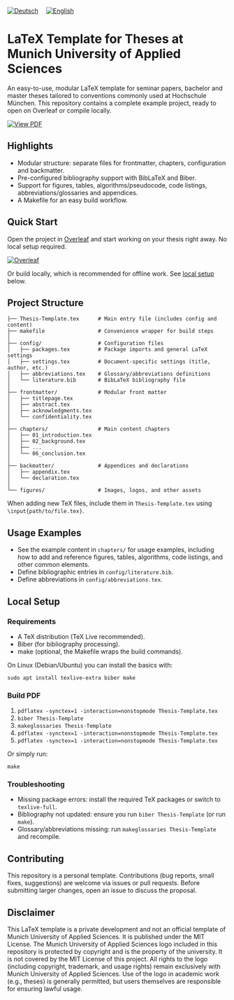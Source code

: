 [![Deutsch](https://img.shields.io/badge/DE-Deutsch-lightgrey?style=for-the-badge&logo=google-translate&logoColor=lightgrey)](https://github.com/Simon-Hi5/Hochschule-Muenchen-LaTeX-Template)&emsp;
[![English](https://img.shields.io/badge/EN-English-0A84FF?style=for-the-badge&logo=google-translate&logoColor=0A84FF)](https://github.com/Simon-Hi5/Hochschule-Muenchen-LaTeX-Template/tree/english)

# LaTeX Template for Theses at Munich University of Applied Sciences

An easy-to-use, modular LaTeX template for seminar papers, bachelor and master theses tailored to conventions commonly used at Hochschule München. This repository contains a complete example project, ready to open on Overleaf or compile locally.

[![View PDF](https://img.shields.io/badge/View-Thesis_Template-red?style=for-the-badge&logo=readdotcv&logoColor=red)](Thesis-Template.pdf)

## Highlights

- Modular structure: separate files for frontmatter, chapters, configuration and backmatter.
- Pre-configured bibliography support with BibLaTeX and Biber.
- Support for figures, tables, algorithms/pseudocode, code listings, abbreviations/glossaries and appendices.
- A Makefile for an easy build workflow.

## Quick Start

Open the project in [Overleaf](https://www.overleaf.com/latex/templates/your-template-link) and start working on your thesis right away. No local setup required.

[![Overleaf](https://img.shields.io/badge/Open_in-Overleaf-47A141?style=for-the-badge&logo=overleaf)](https://www.overleaf.com/latex/templates/your-template-link)

Or build locally, which is recommended for offline work. See [local setup](#local-setup) below.

## Project Structure

```
├── Thesis-Template.tex      # Main entry file (includes config and content)
├── makefile                 # Convenience wrapper for build steps
│
├── config/                  # Configuration files
│   ├── packages.tex         # Package imports and general LaTeX settings
│   ├── settings.tex         # Document-specific settings (title, author, etc.)
│   ├── abbreviations.tex    # Glossary/abbreviations definitions
│   └── literature.bib       # BibLaTeX bibliography file
│
├── frontmatter/             # Modular front matter
│   ├── titlepage.tex
│   ├── abstract.tex
│   ├── acknowledgments.tex
│   └── confidentiality.tex
│
├── chapters/                # Main content chapters
│   ├── 01_introduction.tex
│   ├── 02_background.tex
│   ├── ...
│   └── 06_conclusion.tex
│
├── backmatter/              # Appendices and declarations
│   ├── appendix.tex
│   └── declaration.tex
│
└── figures/                 # Images, logos, and other assets
```

When adding new TeX files, include them in `Thesis-Template.tex` using `\input{path/to/file.tex}`.

## Usage Examples

- See the example content in `chapters/` for usage examples, including how to add and reference figures, tables, algorithms, code listings, and other common elements.
- Define bibliographic entries in `config/literature.bib`.
- Define abbreviations in `config/abbreviations.tex`.

## Local Setup

### Requirements

- A TeX distribution (TeX Live recommended).
- Biber (for bibliography processing).
- make (optional, the Makefile wraps the build commands).

On Linux (Debian/Ubuntu) you can install the basics with:

`sudo apt install texlive-extra biber make`

### Build PDF

1. `pdflatex -synctex=1 -interaction=nonstopmode Thesis-Template.tex`
2. `biber Thesis-Template`
3. `makeglossaries Thesis-Template`
4. `pdflatex -synctex=1 -interaction=nonstopmode Thesis-Template.tex`
5. `pdflatex -synctex=1 -interaction=nonstopmode Thesis-Template.tex`

Or simply run:

`make`

### Troubleshooting

- Missing package errors: install the required TeX packages or switch to `texlive-full`.
- Bibliography not updated: ensure you run `biber Thesis-Template` (or run `make`).
- Glossary/abbreviations missing: run `makeglossaries Thesis-Template` and recompile.

## Contributing

This repository is a personal template. Contributions (bug reports, small fixes, suggestions) are welcome via issues or pull requests. Before submitting larger changes, open an issue to discuss the proposal.

## Disclaimer

This LaTeX template is a private development and not an official template of Munich University of Applied Sciences. It is published under the MIT License. The Munich University of Applied Sciences logo included in this repository is protected by copyright and is the property of the university. It is not covered by the MIT License of this project. All rights to the logo (including copyright, trademark, and usage rights) remain exclusively with Munich University of Applied Sciences. Use of the logo in academic work (e.g., theses) is generally permitted, but users themselves are responsible for ensuring lawful usage.
